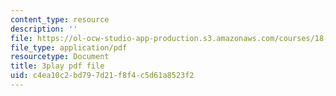 ```yaml
---
content_type: resource
description: ''
file: https://ol-ocw-studio-app-production.s3.amazonaws.com/courses/18-650-statistics-for-applications-fall-2016/c4ea10c2bd797d21f8f4c5d61a8523f2_rLlZpnT02ZU.pdf
file_type: application/pdf
resourcetype: Document
title: 3play pdf file
uid: c4ea10c2-bd79-7d21-f8f4-c5d61a8523f2
---
```

